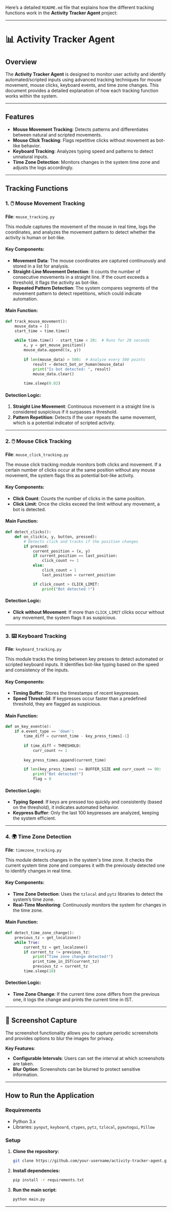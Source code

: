 Here’s a detailed `README.md` file that explains how the different tracking functions work in the **Activity Tracker Agent** project:

---

# 📊 Activity Tracker Agent

## Overview

The **Activity Tracker Agent** is designed to monitor user activity and identify automated/scripted inputs using advanced tracking techniques for mouse movement, mouse clicks, keyboard events, and time zone changes. This document provides a detailed explanation of how each tracking function works within the system.

---

## Features

- **Mouse Movement Tracking**: Detects patterns and differentiates between natural and scripted movements.
- **Mouse Click Tracking**: Flags repetitive clicks without movement as bot-like behavior.
- **Keyboard Tracking**: Analyzes typing speed and patterns to detect unnatural inputs.
- **Time Zone Detection**: Monitors changes in the system time zone and adjusts the logs accordingly.

---

## Tracking Functions

### 1. 🖱️ Mouse Movement Tracking

**File**: `mouse_tracking.py`

This module captures the movement of the mouse in real time, logs the coordinates, and analyzes the movement pattern to detect whether the activity is human or bot-like.

#### Key Components:
- **Movement Data**: The mouse coordinates are captured continuously and stored in a list for analysis.
- **Straight-Line Movement Detection**: It counts the number of consecutive movements in a straight line. If the count exceeds a threshold, it flags the activity as bot-like.
- **Repeated Pattern Detection**: The system compares segments of the movement pattern to detect repetitions, which could indicate automation.

#### Main Function:
```python
def track_mouse_movement():
    mouse_data = []
    start_time = time.time()
    
    while time.time() - start_time < 20:  # Runs for 20 seconds
        x, y = get_mouse_position()
        mouse_data.append((x, y))
        
        if len(mouse_data) > 500:  # Analyze every 500 points
            result = detect_bot_or_human(mouse_data)
            print("Is bot detected: ", result)
            mouse_data.clear()
        
        time.sleep(0.02)
```

#### Detection Logic:
1. **Straight Line Movement**: Continuous movement in a straight line is considered suspicious if it surpasses a threshold.
2. **Pattern Repetition**: Detects if the user repeats the same movement, which is a potential indicator of scripted activity.

---

### 2. 🖱️ Mouse Click Tracking

**File**: `mouse_click_tracking.py`

The mouse click tracking module monitors both clicks and movement. If a certain number of clicks occur at the same position without any mouse movement, the system flags this as potential bot-like activity.

#### Key Components:
- **Click Count**: Counts the number of clicks in the same position.
- **Click Limit**: Once the clicks exceed the limit without any movement, a bot is detected.

#### Main Function:
```python
def detect_clicks():
    def on_click(x, y, button, pressed):
        # Detects click and tracks if the position changes
        if pressed:
            current_position = (x, y)
            if current_position == last_position:
                click_count += 1
            else:
                click_count = 1
                last_position = current_position

            if click_count > CLICK_LIMIT:
                print("Bot detected !")
```

#### Detection Logic:
- **Click without Movement**: If more than `CLICK_LIMIT` clicks occur without any movement, the system flags it as suspicious.
  
---

### 3. ⌨️ Keyboard Tracking

**File**: `keyboard_tracking.py`

This module tracks the timing between key presses to detect automated or scripted keyboard inputs. It identifies bot-like typing based on the speed and consistency of the inputs.

#### Key Components:
- **Timing Buffer**: Stores the timestamps of recent keypresses.
- **Speed Threshold**: If keypresses occur faster than a predefined threshold, they are flagged as suspicious.

#### Main Function:
```python
def on_key_event(e):
    if e.event_type == 'down':
        time_diff = current_time - key_press_times[-1]
        
        if time_diff < THRESHOLD:
            curr_count += 1
        
        key_press_times.append(current_time)

        if len(key_press_times) >= BUFFER_SIZE and curr_count >= 90:
            print("Bot detected!")
            flag = 0
```

#### Detection Logic:
- **Typing Speed**: If keys are pressed too quickly and consistently (based on the threshold), it indicates automated behavior.
- **Keypress Buffer**: Only the last 100 keypresses are analyzed, keeping the system efficient.

---

### 4. 🌍 Time Zone Detection

**File**: `timezone_tracking.py`

This module detects changes in the system's time zone. It checks the current system time zone and compares it with the previously detected one to identify changes in real time.

#### Key Components:
- **Time Zone Detection**: Uses the `tzlocal` and `pytz` libraries to detect the system’s time zone.
- **Real-Time Monitoring**: Continuously monitors the system for changes in the time zone.

#### Main Function:
```python
def detect_time_zone_change():
    previous_tz = get_localzone()
    while True:
        current_tz = get_localzone()
        if current_tz != previous_tz:
            print("Time zone change detected!")
            print_time_in_IST(current_tz)
            previous_tz = current_tz
        time.sleep(10)
```

#### Detection Logic:
- **Time Zone Change**: If the current time zone differs from the previous one, it logs the change and prints the current time in IST.

---

## 📸 Screenshot Capture

The screenshot functionality allows you to capture periodic screenshots and provides options to blur the images for privacy.

**Key Features**:
- **Configurable Intervals**: Users can set the interval at which screenshots are taken.
- **Blur Option**: Screenshots can be blurred to protect sensitive information.

---

## How to Run the Application

### Requirements
- Python 3.x
- Libraries: `pynput`, `keyboard`, `ctypes`, `pytz`, `tzlocal`, `pyautogui`, `Pillow`

### Setup
1. **Clone the repository:**
   ```bash
   git clone https://github.com/your-username/activity-tracker-agent.git
   ```

2. **Install dependencies:**
   ```bash
   pip install -r requirements.txt
   ```

3. **Run the main script:**
   ```bash
   python main.py
   ```
---
